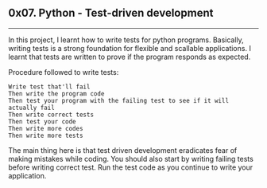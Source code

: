 ## 0x07. Python - Test-driven development
---
In this project, I learnt how to write tests for python programs. Basically, writing tests is a strong foundation for flexible and scallable applications. I learnt that tests are written to prove if the program responds as expected.

Procedure followed to write tests:

    Write test that'll fail
    Then write the program code
    Then test your program with the failing test to see if it will actually fail
    Then write correct tests
    Then test your code
    Then write more codes
    Then write more tests

The main thing here is that test driven development eradicates fear of making mistakes while coding. You should also start by writing failing tests before writing correct test. Run the test code as you continue to write your application.

